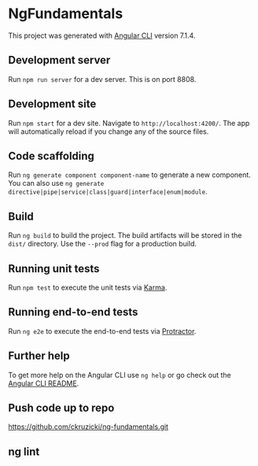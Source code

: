 # NgFundamentals

This project was generated with [Angular CLI](https://github.com/angular/angular-cli) version 7.1.4.

## Development server

Run `npm run server` for a dev server. This is on port 8808.

## Development site

Run `npm start` for a dev site. Navigate to `http://localhost:4200/`. The app will automatically reload if you change any of the source files.

## Code scaffolding

Run `ng generate component component-name` to generate a new component. You can also use `ng generate directive|pipe|service|class|guard|interface|enum|module`.

## Build

Run `ng build` to build the project. The build artifacts will be stored in the `dist/` directory. Use the `--prod` flag for a production build.

## Running unit tests

Run `npm test` to execute the unit tests via [Karma](https://karma-runner.github.io).

## Running end-to-end tests

Run `ng e2e` to execute the end-to-end tests via [Protractor](http://www.protractortest.org/).

## Further help

To get more help on the Angular CLI use `ng help` or go check out the [Angular CLI README](https://github.com/angular/angular-cli/blob/master/README.md).

## Push code up to repo

https://github.com/ckruzicki/ng-fundamentals.git

## ng lint
